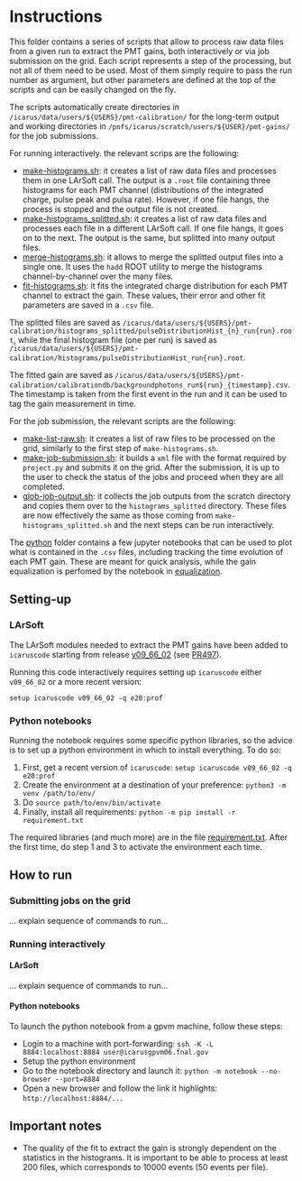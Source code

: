 # Instructions
This folder contains a series of scripts that allow to process raw data files from a given run to extract the PMT gains, both interactively or via job submission on the grid. 
Each script represents a step of the processing, but not all of them need to be used. 
Most of them simply require to pass the run number as argument, but other parameters are defined at the top of the scripts and can be easily changed on the fly.

The scripts automatically create directories in `/icarus/data/users/${USERS}/pmt-calibration/` for the long-term output and working directories in `/pnfs/icarus/scratch/users/${USER}/pmt-gains/` for the job submissions.

For running interactively. the relevant scrips are the following:
* [make-histograms.sh](make-histograms.sh): it creates a list of raw data files and processes them in one LArSoft call. 
   The output is a `.root` file containing three histograms for each PMT channel (distributions of the integrated charge, pulse peak and pulsa rate).
   However, if one file hangs, the process is stopped and the output file is not created.
* [make-histograms_splitted.sh](make-histograms_splitted.sh): it creates a list of raw data files and processes each file in a different LArSoft call.
   If one file hangs, it goes on to the next. The output is the same, but splitted into many output files.
* [merge-histograms.sh](merge-histograms.sh): it allows to merge the splitted output files into a single one. 
   It uses the `hadd` ROOT utility to merge the histograms channel-by-channel over the many files.
* [fit-histograms.sh](fit-histograms): it fits the integrated charge distribution for each PMT channel to extract the gain.
   These values, their error and other fit parameters are saved in a `.csv` file.

The splitted files are saved as `/icarus/data/users/${USERS}/pmt-calibration/histograms_splitted/pulseDistributionHist_{n}_run{run}.root`,
while the final histogram file (one per run) is saved as `/icarus/data/users/${USERS}/pmt-calibration/histograms/pulseDistributionHist_run{run}.root`.

The fitted gain are saved as `/icarus/data/users/${USERS}/pmt-calibration/calibrationdb/backgroundphotons_run${run}_{timestamp}.csv`.
The timestamp is taken from the first event in the run and it can be used to tag the gain measurement in time.

For the job submission, the relevant scripts are the following:
* [make-list-raw.sh](make-list-raw.sh): it creates a list of raw files to be processed on the grid, similarly to the first step of `make-histograms.sh`.
* [make-job-submission.sh](make-job-submission.sh): it builds a `xml` file with the format required by `project.py` and submits it on the grid.
   After the submission, it is up to the user to check the status of the jobs and proceed when they are all completed.
* [glob-job-output.sh](glob-job-output.sh): it collects the job outputs from the scratch directory and copies them over to the `histograms_splitted` directory.
   These files are now effectively the same as those coming from `make-histograms_splitted.sh` and the next steps can be run interactively.

The [python](python) folder contains a few jupyter notebooks that can be used to plot what is contained in the `.csv` files, including tracking the time evolution of each PMT gain.
These are meant for quick analysis, while the gain equalization is perfomed by the notebook in [equalization](../equalization).

## Setting-up

### LArSoft
The LArSoft modules needed to extract the PMT gains have been added to `icaruscode` starting from release [v09_66_02](https://github.com/SBNSoftware/icaruscode/tree/v09_66_02) (see [PR497](https://github.com/SBNSoftware/icaruscode/pull/497)).

Running this code interactively requires setting up `icaruscode` either `v09_66_02` or a more recent version:
```
setup icaruscode v09_66_02 -q e20:prof
``` 
### Python notebooks
Running the notebook requires some specific python libraries, so the advice is to set up a python environment in which to install everything. To do so:

1. First, get a recent version of `icaruscode`: `setup icaruscode v09_66_02 -q e20:prof`
2. Create the environment at a destination of your preference:  `python3 -m venv /path/to/env/`
3. Do `source path/to/env/bin/activate`
4. Finally, install all requirements:  `python -m pip install -r requirement.txt`

The required libraries (and much more) are in the file [requirement.txt](../requirement.txt). 
After the first time, do step 1 and 3 to activate the environment each time.

## How to run

### Submitting jobs on the grid
... explain sequence of commands to run...

### Running interactively

#### LArSoft
... explain sequence of commands to run...

#### Python notebooks
To launch the python notebook from a gpvm machine, follow these steps:

* Login to a machine with port-forwarding: `ssh -K -L 8884:localhost:8884 user@icarusgpvm06.fnal.gov`
* Setup the python environment
* Go to the notebook directory and launch it: `python -m notebook --no-browser --port=8884`
* Open a new browser and follow the link it highlights: `http://localhost:8884/...`

## Important notes
* The quality of the fit to extract the gain is strongly dependent on the statistics in the histograms.
  It is important to be able to process at least 200 files, which corresponds to 10000 events (50 events per file).

